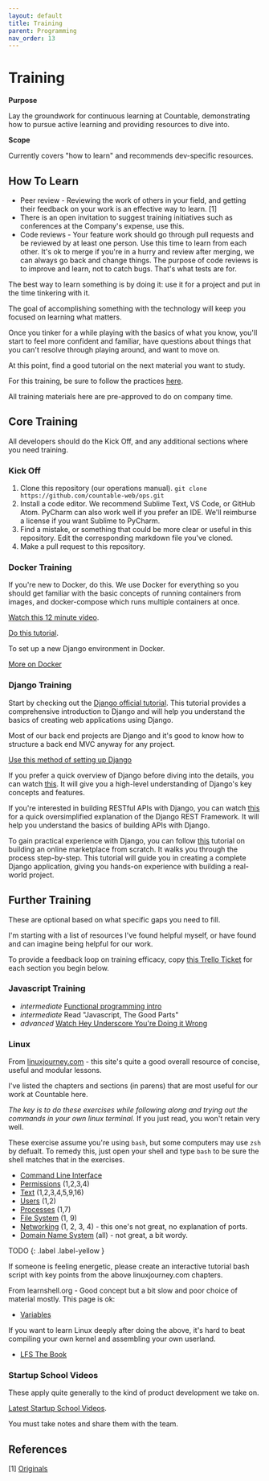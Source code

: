 ```yaml
---
layout: default
title: Training
parent: Programming
nav_order: 13
---
```

# Training

**Purpose**

Lay the groundwork for continuous learning at Countable, demonstrating how to pursue active learning and providing resources to dive into.

**Scope**

Currently covers "how to learn" and recommends dev-specific resources.

## How To Learn

- Peer review - Reviewing the work of others in your field, and getting their feedback on your work is an effective way to learn.
  \[1\]
- There is an open invitation to suggest training initiatives such as conferences at the Company's expense, use this.
- Code reviews - Your feature work should go through pull requests and be reviewed by at least one person. Use this time to learn from each other. It's ok to merge if you're in a hurry and review after merging, we can always go back and change things. The purpose of code reviews is to improve and learn, not to catch bugs. That's what tests are for.

The best way to learn something is by doing it: use it for a project and put in the time tinkering with it.

The goal of accomplishing something with the technology will keep you focused on learning what matters.

Once you tinker for a while playing with the basics of what you know, you'll start to feel more confident and familiar, have questions about things that you can't resolve through playing around, and want to move on.

At this point, find a good tutorial on the next material you want to study.

For this training, be sure to follow the practices
[here](PROGRAMMING.md).

All training materials here are pre-approved to do on company time.

## Core Training

All developers should do the Kick Off, and any additional sections where you need training.

### Kick Off

1. Clone this repository (our operations manual).
   `git clone https://github.com/countable-web/ops.git`
2. Install a code editor. We recommend Sublime Text, VS Code, or GitHub Atom. PyCharm can also work well if you prefer an IDE. We'll reimburse a license if you want Sublime to PyCharm.
3. Find a mistake, or something that could be more clear or useful in this repository. Edit the corresponding markdown file you've cloned.
4. Make a pull request to this repository.

### Docker Training

If you're new to Docker, do this. We use Docker for everything so you should get familiar with the basic concepts of running containers from images, and docker-compose which runs multiple containers at once.

[Watch this 12 minute video](https://hackr.io/tutorial/learn-docker-in-12-minutes).

[Do this tutorial](https://docs.docker.com/compose/django/).

To set up a new Django environment in Docker.

[More on Docker](../../devops/DOCKER/)

### Django Training

Start by checking out the [Django official tutorial](https://docs.djangoproject.com/en/4.2/intro/tutorial01/). This tutorial provides a comprehensive introduction to Django and will help you understand the basics of creating web applications using Django.

Most of our back end projects are Django and it's good to know how to structure a back end MVC anyway for any project.

[Use this method of setting up Django](https://docs.docker.com/compose/django/)

If you prefer a quick overview of Django before diving into the details, you can watch [this](https://www.youtube.com/watch?v=0sMtoedWaf0). It will give you a high-level understanding of Django's key concepts and features.

If you're interested in building RESTful APIs with Django, you can watch [this](https://www.youtube.com/watch?v=cJveiktaOSQ) for a quick oversimplified explanation of the Django REST Framework. It will help you understand the basics of building APIs with Django.

To gain practical experience with Django, you can follow [this](https://www.youtube.com/watch?v=ZxMB6Njs3ck) tutorial on building an online marketplace from scratch. It walks you through the process step-by-step. This tutorial will guide you in creating a complete Django application, giving you hands-on experience with building a real-world project.

## Further Training

These are optional based on what specific gaps you need to fill.

I'm starting with a list of resources I've found helpful myself, or have found and can imagine being helpful for our work.

To provide a feedback loop on training efficacy, copy [this Trello Ticket](https://trello.com/c/rUsXiFoO/3-training-session-tracker-replace-title)
for each section you begin below.

### Javascript Training

- *intermediate* [Functional programming intro](http://reactivex.io/learnrx/)
- *intermediate* Read "Javascript, The Good Parts"
- *advanced* [Watch Hey Underscore You&#39;re Doing it Wrong](https://www.youtube.com/watch?v=m3svKOdZijA/)

### Linux

From [linuxjourney.com](http://www.linuxjourney.com) - this site's quite a good overall resource of concise, useful and modular lessons.

I've listed the chapters and sections (in parens) that are most useful for our work at Countable here.

*The key is to do these exercises while following along and trying out the commands in your own linux terminal.* If you just read, you won't retain very well.

These exercise assume you're using `bash`, but some computers may use `zsh` by defualt. To remedy this, just open your shell and type `bash` to be sure the shell matches that in the exercises.

- [Command Line Interface](https://linuxjourney.com/lesson/the-shell)
- [Permissions](https://linuxjourney.com/lesson/file-permissions)
  (1,2,3,4)
- [Text](https://linuxjourney.com/lesson/stdout-standard-out-redirect#)
  (1,2,3,4,5,9,16)
- [Users](https://linuxjourney.com/lesson/users-and-groups) (1,2)
- [Processes](https://linuxjourney.com/lesson/monitor-processes-ps-command)
  (1,7)
- [File System](https://linuxjourney.com/lesson/filesystem-hierarchy)
  (1, 9)
- [Networking](https://linuxjourney.com/lesson/network-basics) (1, 2,
  3, 4) - this one's not great, no explanation of ports.
- [Domain Name System](https://linuxjourney.com/lesson/what-is-dns)
  (all) - not great, a bit wordy.

TODO
{: .label .label-yellow }

If someone is feeling energetic, please create an interactive tutorial bash script with key points from the above linuxjourney.com chapters.

From learnshell.org - Good concept but a bit slow and poor choice of material mostly. This page is ok:

- [Variables](https://www.learnshell.org/en/Variables)

If you want to learn Linux deeply after doing the above, it's hard to beat compiling your own kernel and assembling your own userland.

- [LFS The Book](http://www.linuxfromscratch.org/lfs/view/stable/)

### Startup School Videos

These apply quite generally to the kind of product development we take on.

[Latest Startup School Videos](https://www.startupschool.org/latest).

You must take notes and share them with the team.

## References

\[1\]
[Originals](https://www.amazon.ca/Originals-How-Non-Conformists-Move-World/dp/0525429565)
